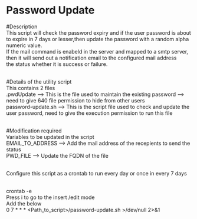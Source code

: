 # Password Update

#Description<br>
This script will check the password expiry and if the user password is about to expire in 7 days or lesser,then update the password with a random alpha numeric value. <br>
If the mail command is enabeld in the server and mapped to a smtp server, then it will send out a notification email to the configured mail address <br>
the status whether it is success or failure. <br> <br>

#Details of the utility script <br>
This contains 2 files <br>
.pwdUpdate --> This is the file used to maintain the existing password --> need to give 640 file permission to hide from other users <br>
password-update.sh --> This is the script file used to check and update the user password, need to give the execution permission to run this file <br><br>

#Modification required <br>
Variables to be updated in the script <br>
EMAIL_TO_ADDRESS --> Add the mail address of the recepients to send the status  <br>
PWD_FILE --> Update the FQDN of the file <br> <br>

Configure this script as a crontab to run every day or once in every 7 days <br> <br>

crontab -e <br>
	Press i to go to the insert /edit mode <br>
	Add the below <br>
0 7 * * * <Path_to_script>/password-update.sh >/dev/null 2>&1 <br>


